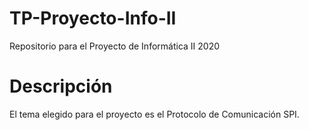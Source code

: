 # TP-Proyecto-Info-II
Repositorio para el Proyecto de Informática II 2020

# Descripción
El tema elegido para el proyecto es el Protocolo de Comunicación SPI.

